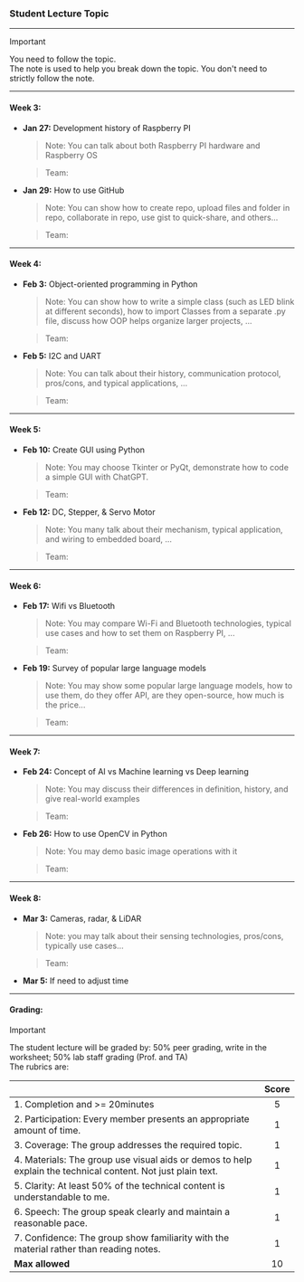 ### Student Lecture Topic

--------------------------------------------
> [!IMPORTANT]  
> You need to follow the topic.<br>The note is used to help you break down the topic. You don't need to strictly follow the note.

----------------------

#### Week 3:

- **Jan 27:** Development history of Raspberry PI
  
  >Note: You can talk about both Raspberry PI hardware and Raspberry OS
  
  >Team: 
- **Jan 29:** How to use GitHub
  >Note: You can show how to create repo, upload files and folder in repo, collaborate in repo, use gist to quick-share, and others...

  >Team: 

-----------------
#### Week 4:

- **Feb 3:** Object-oriented programming in Python

  > Note: You can show how to write a simple class (such as LED blink at different seconds), how to import Classes from a separate .py file, discuss how OOP helps organize larger projects, ...
  
  > Team: 

- **Feb 5:** I2C and UART

  > Note: You can talk about their history, communication protocol, pros/cons, and typical applications, ...
  
  > Team:

-------------------
#### Week 5:

- **Feb 10:** Create GUI using Python

  > Note: You may choose Tkinter or PyQt, demonstrate how to code a simple GUI with ChatGPT.
  
  > Team:

- **Feb 12:** DC, Stepper, & Servo Motor

  > Note: You many talk about their mechanism, typical application, and wiring to embedded board, ...
  
  > Team:

---------------------
#### Week 6:

- **Feb 17:** Wifi vs Bluetooth

  > Note: You may compare Wi-Fi and Bluetooth technologies, typical use cases and how to set them on Raspberry PI, ...
  
  > Team:

- **Feb 19:** Survey of popular large language models
  
  >Note: You may show some popular large language models, how to use them, do they offer API, are they open-source, how much is the price...
  
  > Team:

----------------------------------
#### Week 7:

- **Feb 24:** Concept of AI vs Machine learning vs Deep learning

  > Note: You may discuss their differences in definition, history, and give real-world examples 
  
  > Team:

- **Feb 26:** How to use OpenCV in Python

  > Note: You may demo basic image operations with it

  > Team: 

-------------------------
#### Week 8:

- **Mar 3:** Cameras, radar, & LiDAR

  > Note: you may talk about their sensing technologies, pros/cons, typically use cases...
  
  > Team:

- **Mar 5:** If need to adjust time

-----------------------

#### Grading:
> [!IMPORTANT]  
> The student lecture will be graded by: 50% peer grading, write in the worksheet; 50% lab staff grading (Prof. and TA)<br>The rubrics are:

  |                     | Score |
  | ------------------- | :----: |
  | 1. Completion and >= 20minutes     |  5       |
  | 2. Participation: Every member presents an appropriate amount of time. |  1  |
  | 3. Coverage: The group addresses the required topic. |  1  |
  | 4. Materials: The group use visual aids or demos to help explain the technical content. Not just plain text. |  1  |
  | 5. Clarity: At least 50% of the technical content is understandable to me. |  1  |
  | 6. Speech: The group speak clearly and maintain a reasonable pace. |  1  |
  | 7. Confidence: The group show familiarity with the material rather than reading notes. |  1   |
  | **Max allowed**                   |  10  |
